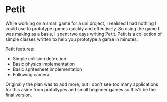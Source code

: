 # Petit

While working on a small game for a uni project, I realised I had nothing I could use to prototype games quickly and effectively. So using the game I was making as a basis, I spent two days writing Petit.
Petit is a collection of simple classes written to help you prototype a game in minutes.

Petit features:

 - Simple collision detection
 - Basic physics implementation
 - Basic spritesheet implementation
 - Following camera

Originally the plan was to add more, but I don't see too many applications for this aside from prototypes and small beginner games so this'll be the final version.

